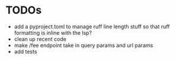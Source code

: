 # TODOs
- add a pyproject.toml to manage ruff line length stuff so that ruff formatting is inline with the lsp?
- clean up recent code
- make /fee endpoint take in query params and url params
- add tests 

